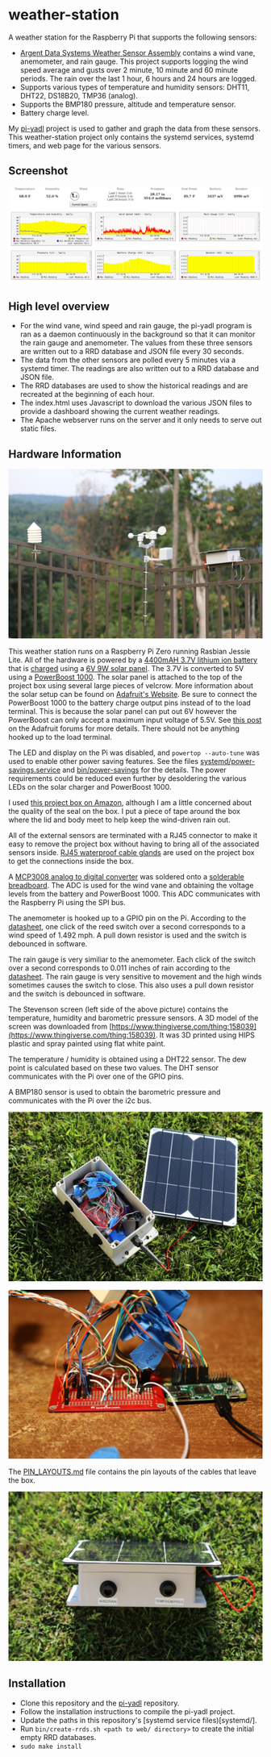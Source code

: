 # weather-station

A weather station for the Raspberry Pi that supports the following sensors:

- [Argent Data Systems Weather Sensor Assembly](https://www.sparkfun.com/products/8942)
  contains a wind vane, anemometer, and rain gauge. This project supports logging the
  wind speed average and gusts over 2 minute, 10 minute and 60 minute periods. The
  rain over the last 1 hour, 6 hours and 24 hours are logged.
- Supports various types of temperature and humidity sensors: DHT11, DHT22, DS18B20,
  TMP36 (analog).
- Supports the BMP180 pressure, altitude and temperature sensor.
- Battery charge level.

My [pi-yadl](https://github.com/masneyb/pi-yadl) project is used to gather and
graph the data from these sensors. This weather-station project only contains the
systemd services, systemd timers, and web page for the various sensors.


## Screenshot

![Screenshot](images/weather-station-screenshot.png?raw=1)

## High level overview

- For the wind vane, wind speed and rain gauge, the pi-yadl program is ran
  as a daemon continuously in the background so that it can monitor the rain
  gauge and anemometer. The values from these three sensors are
  written out to a RRD database and JSON file every 30 seconds.
- The data from the other sensors are polled every 5 minutes via a systemd
  timer. The readings are also written out to a RRD database and JSON file.
- The RRD databases are used to show the historical readings and are
  recreated at the beginning of each hour.
- The index.html uses Javascript to download the various JSON files to provide
  a dashboard showing the current weather readings.
- The Apache webserver runs on the server and it only needs to serve out static
  files.


## Hardware Information

![Complete Setup](images/weather-station-complete.jpg?raw=1)

This weather station runs on a Raspberry Pi Zero running Rasbian Jessie Lite.
All of the hardware is powered by a
[4400mAH 3.7V lithium ion battery](https://www.adafruit.com/products/354)
that is [charged](https://www.adafruit.com/products/390) using a
[6V 9W solar panel](https://www.adafruit.com/products/2747). The 3.7V is
converted to 5V using a [PowerBoost 1000](https://www.adafruit.com/products/2465).
The solar panel is attached to the top of the project box using several large
pieces of velcrow. More information about the solar setup can be found on
[Adafruit's Website](https://learn.adafruit.com/usb-dc-and-solar-lipoly-charger/overview).
Be sure to connect the PowerBoost 1000 to the battery charge output pins instead
of to the load terminal. This is because the solar panel can put out 6V however the
PowerBoost can only accept a maximum input voltage of 5.5V. See
[this post](https://forums.adafruit.com/viewtopic.php?f=19&t=59523) on the Adafruit
forums for more details. There should not be anything hooked up to the load
terminal.

The LED and display on the Pi was disabled, and `powertop --auto-tune` was used
to enable other power saving features. See the files
[systemd/power-savings.service](systemd/power-savings.service) and
[bin/power-savings](bin/power-savings) for the details. The power requirements
could be reduced even further by desoldering the various LEDs on the solar
charger and PowerBoost 1000.

I used
[this project box on Amazon](https://www.amazon.com/uxcell%C2%AE-Waterproof-Connect-Junction-200x120x75mm/dp/B00O9YY1G2),
although I am a little concerned about the quality of the seal on the box. I
put a piece of tape around the box where the lid and body meet to help keep the
wind-driven rain out.

All of the external sensors are terminated with a RJ45 connector to make it easy
to remove the project box without having to bring all of the associated sensors
inside. [RJ45 waterproof cable glands](https://www.adafruit.com/products/827)
are used on the project box to get the connections inside the box.

A [MCP3008 analog to digital converter](https://www.adafruit.com/products/856)
was soldered onto a [solderable breadboard](https://www.sparkfun.com/products/12070).
The ADC is used for the wind vane and obtaining the voltage levels from the
battery and PowerBoost 1000. This ADC communicates with the Raspberry Pi
using the SPI bus.

The anemometer is hooked up to a GPIO pin on the Pi. According to the
[datasheet](https://www.argentdata.com/files/80422_datasheet.pdf), one click
of the reed switch over a second corresponds to a wind speed of 1.492 mph. A
pull down resistor is used and the switch is debounced in software.

The rain gauge is very similiar to the anemometer. Each click of the switch
over a second corresponds to 0.011 inches of rain according to the
[datasheet](https://www.argentdata.com/files/80422_datasheet.pdf).
The rain gauge is very sensitive to movement and the high winds sometimes
causes the switch to close. This also uses a pull down resistor and the
switch is debounced in software.

The Stevenson screen (left side of the above picture) contains the temperature,
humidity and barometric pressure sensors. A 3D model of the screen was
downloaded from
[https://www.thingiverse.com/thing:158039](https://www.thingiverse.com/thing:158039).
It was 3D printed using HIPS plastic and spray painted using flat white paint.

The temperature / humidity is obtained using a DHT22 sensor. The dew point is
calculated based on these two values. The DHT sensor communicates with the
Pi over one of the GPIO pins.

A BMP180 sensor is used to obtain the barometric pressure and communicates with
the Pi over the i2c bus.

![Inside](images/weather-station-inside-box.jpg?raw=1)

![Inside](images/weather-station-breadboard.jpg?raw=1)

The [PIN_LAYOUTS.md](PIN_LAYOUTS.md) file contains the pin layouts of the cables
that leave the box.

![Inside](images/weather-station-outside-rj45-cable-glands.jpg?raw=1)


## Installation

- Clone this repository and the [pi-yadl](https://github.com/masneyb/pi-yadl)
  repository.
- Follow the installation instructions to compile the pi-yadl project.
- Update the paths in this repository's [systemd service files)[systemd/].
- Run `bin/create-rrds.sh <path to web/ directory>` to create the initial
  empty RRD databases.
- `sudo make install`

